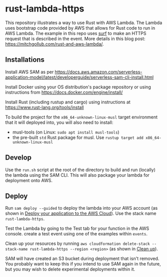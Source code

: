 # rust-lambda-https

This repository illustrates a way to use Rust with AWS Lambda.  The Lambda uses bootstrap code provided by AWS that allows for Rust code to run in AWS Lambda.  The example in this repo uses [surf](https://docs.rs/surf/2.2.0/surf/) to make an HTTPS request that is described in the event.  More details in this blog post: <https://mitchgollub.com/rust-and-aws-lambda/>.

## Installations

Install AWS SAM as per https://docs.aws.amazon.com/serverless-application-model/latest/developerguide/serverless-sam-cli-install.html

Install Docker using your OS distribution's package repository or using instructions from https://docs.docker.com/engine/install/

Install Rust (including rustup and cargo) using instructions at https://www.rust-lang.org/tools/install

To build the project for the `x86_64-unknown-linux-musl` target environment that it will deployed into, you will also need to install:
* musl-tools (on Linux: `sudo apt install musl-tools`)
* the pre-built `std` Rust package for musl. Use `rustup target add x86_64-unknown-linux-musl`

## Develop

Use the `run.sh` script at the root of the directory to build and run (locally) the lambda using the SAM CLI. This will also package your lambda for deployment onto AWS.

## Deploy

Run `sam deploy --guided` to deploy the lambda into your AWS account (as shown in [Deploy your application to the AWS Cloud](https://docs.aws.amazon.com/serverless-application-model/latest/developerguide/serverless-getting-started-hello-world.html#serverless-getting-started-hello-world-deploy)).  Use the stack name `rust-lambda-https`.

Test the Lambda by going to the Test tab for your function in the AWS console. create a test event using one of the examples within `events`.

Clean up your resources by running `aws cloudformation delete-stack --stack-name rust-lambda-https --region <region>` (as shown in [Clean up](https://docs.aws.amazon.com/serverless-application-model/latest/developerguide/serverless-getting-started-hello-world.html#serverless-getting-started-hello-world-cleanup)).

SAM will have created an S3 bucket during deployment that isn't removed. You probably want to keep this if you intend to use SAM again in the future, but you may wish to delete experimental deployments within it.

